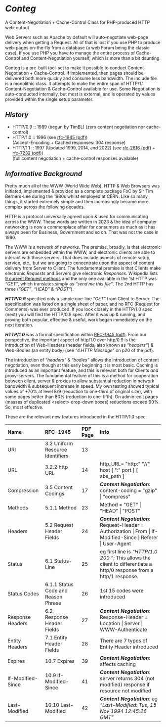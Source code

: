 # *Conteg*
A Content-Negotiation + Cache-Control Class for PHP-produced HTTP web-output

Web Servers such as Apache by default will auto-negotiate web-page delivery when getting a Request. All of that is lost if you use PHP to produce web-pages on-the-fly from a database (a web Forum being the classic case). If you use PHP you have to manage the entire process of Cache-Control and Content-Negotiation yourself, which is more than a bit daunting.

Conteg is a pre-built tool-set to make it possible to conduct Content-Negotiation + Cache-Control. If implemented, then pages should be delivered both more quickly and consume less bandwidth. The include file is a monolithic class. It attempts to make the entire span of HTTP/1.1 Content-Negotiation & Cache-Control available for use. Some Negotiation is auto-conducted internally, but most is external, and is operated by values provided within the single setup parameter.

## *History*
- HTTP/0.9 :: 1989 (begun by TimBL) (zero content negotiation nor cache-control)
- HTTP/1.0 :: 1996 (see [rfc-1945 (pdf)](https://github.com/alexkemp9/Conteg/blob/main/RFC/rfc-1945_HTTP-1.0.pdf))    
(Accept-Encoding + Cached responses: 304 response)
- HTTP/1.1 :: 1997 (Updated 1999, 2014, and 2022) (see [rfc-2616 (pdf)](https://github.com/alexkemp9/Conteg/blob/main/RFC/rfc-2616_HTTP-1.1.pdf) + [rfc-7232 (pdf)](https://github.com/alexkemp9/Conteg/blob/main/RFC/rfc-7232_HTTP-1.1.pdf))    
(full content negotiation + cache-control responses available)

## *Informative Background*
Pretty much all of the WWW (World Wide Web), HTTP & Web Browsers was initiated, implemented & provided as a complete package FoC by Sir Tim Berners-Lee during the 1980s whilst employed at CERN. Like so many things, it started extremely simple and then increasingly became more complex across the following decades.
 
HTTP is a protocol universally agreed upon & used for communicating across the WWW. These words are written in 2023 & the idea of computer networking is now a commonplace affair for consumers as much as it has always been for Business, Government and so on. That was not the case in 1980.

The WWW is a network of networks. The premise, broadly, is that electronic servers are embedded within the WWW, and electronic clients are able to interact with those servers. That does include aspects of remote setup, service, etc., but we are going to concentrate upon the aspect of content delivery from Server to Client. The fundamental premise is that Clients make electronic *Requests* and Servers give electronic *Responses*. Wikipedia lists [9 current Request methods](https://en.wikipedia.org/wiki/HTTP#Request_methods) and the only one available in the 1st HTTP was *“GET”*, which translates simply as *“send me this file”*. The 2nd HTTP has three (*“GET”*, *“HEAD”* & *“POST”*).

***HTTP/0.9*** specified only a simple one-line *“GET”* from Client to Server. The specification was listed on a single sheet of paper, and no RFC (Request for Comments) was ever produced. If you look closely in the HTTP/1.0 spec (next) you will find the HTTP/0.9 spec. After it was up & running, and proving both popular, effective & useful, work began immediately on the next iteration.

***HTTP/1.0*** was a formal specification within [RFC-1945 (pdf)](https://github.com/alexkemp9/Conteg/blob/main/RFC/rfc-1945_HTTP-1.0.pdf). From our perspective, the important aspect of http/1.0 over http/0.9 is the introduction of Web-Headers (header fields, also known as *“headers”*) & Web-Bodies (an entity body) (see *“4.HTTP Message”* on p20 of the pdf).

The introduction of *“headers”* & *“bodies”* allows the introduction of content negotiation, even though at this early beginning it is most basic. Caching is introduced as an important feature, and this is relevant both for Clients *and* proxy-servers. The fundamental feature of this is a method for cooperation between client, server & proxies to allow substantial reduction in network bandwidth & subsequent increase in speed. My own testing showed typical values of +70% at level 8/9 (reduction to one-third of original size), with some pages better than 80% (reduction to one-fifth). On admin-edit pages (masses of duplicated &lt;select> drop-down boxes) reductions exceed 90%. So, most effective.

These are the relevant new features introduced in the HTTP/1.0 spec:

| Name             | RFC-1945         | PDF Page         | Info             |
|:-----------------|:-----------------|:-----------------|:-----------------|
URI | 3.2 Uniform Resource Identifiers | 13 | 
URL | 3.2.2 http URL | 14 | http_URL= "http:" "//" host [ ":" port ] [ abs_path ]
Compression | 3.5 Content Codings | 17 | ***Content Negotiation***: content-coding = "gzip" \| "compress"
Methods | 5.1.1 Method | 23 | Method = "GET" \| "HEAD" \| "POST"
Headers | 5.2 Request Header Fields | 24 | ***Content Negotiation***: Request-Header = Authorization \| From \| If-Modified-Since \| Referer \| User-Agent
Status | 6.1 Status-Line | 25 | eg first line is *“HTTP/1.0 200 ”*; This allows the client to differentiate a http/0 response from a http/1 response.
Status Codes | 6.1.1 Status Code and Reason Phrase | 26 | 1st 15 codes were introduced
Response Headers | 6.2 Response Header Fields | 27 | ***Content Negotiation***: Response-Header = Location \| Server \| WWW-Authenticate
Entity Headers | 7.1 Entity Header Fields | 28 | There are 7 types of Entity Header introduced
Expires | 10.7 Expires | 39 | ***Content Negotiation***: affects caching
If-Modified-Since | 10.9 If-Modified-Since | 41 | ***Content Negotiation***: server returns 304 (not modified) response if resource not modified
Last-Modified | 10.10 Last-Modified | 42 | ***Content Negotiation***: eg *“Last-Modified: Tue, 15 Nov 1994 12:45:26 GMT”*
